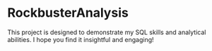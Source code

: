 # RockbusterAnalysis
This project is designed to demonstrate my SQL skills and analytical abilities. I hope you find it insightful and engaging!
